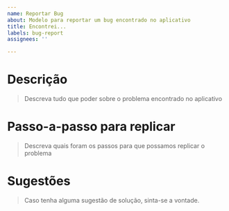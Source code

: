 ```yaml
---
name: Reportar Bug
about: Modelo para reportar um bug encontrado no aplicativo
title: Encontrei...
labels: bug-report
assignees: ''

---
```


# Descrição

> Descreva tudo que poder sobre o problema encontrado no aplicativo

# Passo-a-passo para replicar

> Descreva quais foram os passos para que possamos replicar o problema

# Sugestões

> Caso tenha alguma sugestão de solução, sinta-se a vontade.
